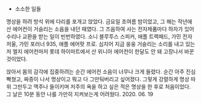 * 소소한 일들

명상을 하려 방석 위에 다리를 포개고 앉았다. 금요일 초여름 밤이었고, 그 해는 작년에 산 에어컨이 거슬리는 소음을 내던 때였다. 그 즈음하여 사는 전자제품마다 하자가 있어 수리나 교환을 받는 일이 빈번하였다. 소니 블루투스 스피커, 애플 트랙패드, 가민 전자저울, 가민 포러너 935, 애플 에어팟 프로. 심지어 지금 웅웅 거슬리는 소리를 내고 있는 저 엘지 에어컨마저 롯데 하이마트에서 산 위니아 에어컨이 한달도 안 돼 고장나서 바꾼 것이었다. 

앉아서 몸의 감각에 집중하려는 순간 에어컨 소음이 너무나 크게 들렸다. 순간 아주 진심 빡쳤고, 짜증이 나서 명상이고 뭐고 다 그만둬버리고 싶어졌다. 그렇게 강렬하게 명상 따위 그만두고 맥주나 들이키며 저주의 욕을 하고 싶은 적은 명상을 한 후로 처음이었다. 그 날은 10분 동안 나를 가만히 지켜보는게 어려웠다. 
2020. 06. 19
